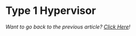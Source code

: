 # Type 1 Hypervisor
*Want to go back to the previous article? [Click Here](./2-0-virtualization.md)!*
